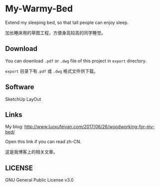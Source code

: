 # My-Warmy-Bed
Extend my sleeping bed, so that tall people can enjoy sleep.

加长睡床用的草图工程，方便身高较高的同学睡觉。

## Download
You can download `.pdf` or `.dwg` file of this project in `export` directory.

`export` 目录下有`.pdf` 或 `.dwg` 格式文件供下载。

## Software
SketchUp LayOut

## Links
My blog: http://www.luoxufeiyan.com/2017/06/26/woodworking-for-my-bed/

Open this link if you can read zh-CN.

这是我博客上的相关文章。

## LICENSE
GNU General Public License v3.0
